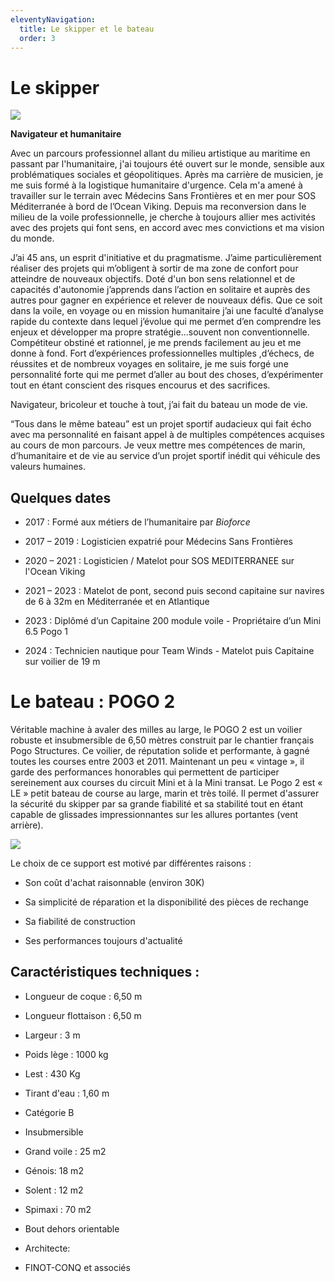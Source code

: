 ```yaml
---
eleventyNavigation:
  title: Le skipper et le bateau
  order: 3
---
```

# Le skipper

![](/images/skipper_2.jpg)

**Navigateur et humanitaire**

Avec un parcours professionnel allant du milieu artistique au maritime en passant par l'humanitaire, j'ai toujours été ouvert sur le monde, sensible aux problématiques sociales et géopolitiques. Après ma carrière de musicien, je me suis formé à la logistique humanitaire d'urgence. Cela m'a amené à travailler sur le terrain avec Médecins Sans Frontières et en mer pour SOS Méditerranée à bord de l’Ocean Viking. Depuis ma reconversion dans le milieu de la voile professionnelle, je cherche à toujours allier mes activités avec des projets qui font sens, en accord avec mes convictions et ma vision du monde.

J’ai 45 ans, un esprit d'initiative et du pragmatisme. J’aime particulièrement réaliser des projets qui m’obligent à sortir de ma zone de confort pour atteindre de nouveaux objectifs. Doté d'un bon sens relationnel et de capacités d'autonomie j’apprends dans l’action en solitaire et auprès des autres pour gagner en expérience et relever de nouveaux défis. Que ce soit dans la voile, en voyage ou en mission humanitaire j’ai une faculté d’analyse rapide du contexte dans lequel j’évolue qui me permet d’en comprendre les enjeux et développer ma propre stratégie...souvent non conventionnelle. Compétiteur obstiné et rationnel, je me prends facilement au jeu et me donne à fond. Fort d’expériences professionnelles multiples ,d’échecs, de réussites et de nombreux voyages en solitaire, je me suis forgé une personnalité forte qui me permet d’aller au bout des choses, d’expérimenter tout en étant conscient des risques encourus et des sacrifices.

Navigateur, bricoleur et touche à tout, j’ai fait du bateau un mode de vie.

“Tous dans le même bateau” est un projet sportif audacieux qui fait écho avec ma personnalité en faisant appel à de multiples compétences acquises au cours de mon parcours. Je veux mettre mes compétences de marin, d’humanitaire et de vie au service d’un projet sportif inédit qui véhicule des valeurs humaines.

## Quelques dates

*   2017 : Formé aux métiers de l’humanitaire par _Bioforce_
    
*   2017 – 2019 : Logisticien expatrié pour Médecins Sans Frontières
    
*   2020 – 2021 : Logisticien / Matelot pour SOS MEDITERRANEE sur l'Ocean Viking
    
*   2021 – 2023 : Matelot de pont, second puis second capitaine sur navires de 6 à 32m en Méditerranée et en Atlantique
    
*   2023 : Diplômé d’un Capitaine 200 module voile - Propriétaire d’un Mini 6.5 Pogo 1
    
*   2024 : Technicien nautique pour Team Winds - Matelot puis Capitaine sur voilier de 19 m
    

# Le bateau : POGO 2

Véritable machine à avaler des milles au large, le POGO 2 est un voilier robuste et insubmersible de 6,50 mètres construit par le chantier français Pogo Structures. Ce voilier, de réputation solide et performante, à gagné toutes les courses entre 2003 et 2011. Maintenant un peu « vintage », il garde des performances honorables qui permettent de participer sereinement aux courses du circuit Mini et à la Mini transat. Le Pogo 2 est « LE » petit bateau de course au large, marin et très toilé. Il permet d'assurer la sécurité du skipper par sa grande fiabilité et sa stabilité tout en étant capable de glissades impressionnantes sur les allures portantes (vent arrière).

![](/images/pogo_2.png)

Le choix de ce support est motivé par différentes raisons :

*   Son coût d'achat raisonnable (environ 30K)
    
*   Sa simplicité de réparation et la disponibilité des pièces de rechange
    
*   Sa fiabilité de construction
    
*   Ses performances toujours d'actualité
    

## Caractéristiques techniques :

*   Longueur de coque : 6,50 m
    
*   Longueur flottaison : 6,50 m
    
*   Largeur : 3 m
    
*   Poids lège : 1000 kg
    
*   Lest : 430 Kg
    
*   Tirant d'eau : 1,60 m
    
*   Catégorie B
    
*   Insubmersible
    
*   Grand voile : 25 m2
    
*   Génois: 18 m2
    
*   Solent : 12 m2
    
*   Spimaxi : 70 m2
    
*   Bout dehors orientable
    
*   Architecte:
    
*   FINOT-CONQ et associés